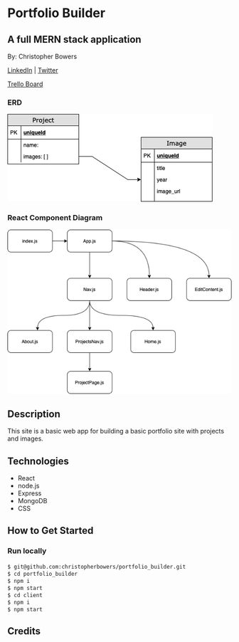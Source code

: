# Portfolio Builder
## A full MERN stack application
By: Christopher Bowers

[LinkedIn](https://linkedin.com/in/christopher-bowers-dev) | [Twitter](https://twitter.com/chrisipedia)

[Trello Board](https://trello.com/b/uo3BYHui)

### ERD
![](assets/ERD.png)

### React Component Diagram
![](assets/Component_Diagram.png)


## Description

This site is a basic web app for building a basic portfolio site with projects and images.

## Technologies

 - React
 - node.js
 - Express
 - MongoDB
 - CSS

## How to Get Started

### Run locally

```
$ git@github.com:christopherbowers/portfolio_builder.git
$ cd portfolio_builder
$ npm i
$ npm start
$ cd client
$ npm i
$ npm start
```

## Credits